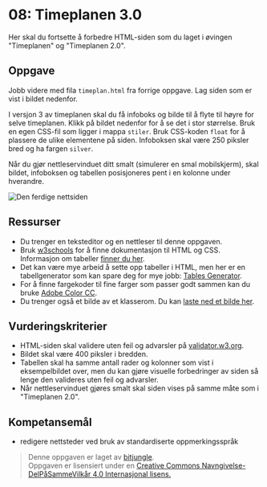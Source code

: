08: Timeplanen 3.0
==================
Her skal du fortsette å forbedre HTML-siden som du laget i øvingen "Timeplanen" og "Timeplanen 2.0".

Oppgave
-------
Jobb videre med fila `timeplan.html` fra forrige oppgave. Lag siden som er vist i bildet nedenfor. 

I versjon 3 av timeplanen skal du få infoboks og bilde til å flyte til høyre for selve timeplanen. Klikk på bildet nedenfor for å se det i stor størrelse. Bruk en egen CSS-fil som ligger i mappa `stiler`. Bruk CSS-koden `float` for å plassere de ulike elementene på siden. Infoboksen skal være 250 piksler bred og ha fargen `silver`.

Når du gjør nettleservinduet ditt smalt (simulerer en smal mobilskjerm), skal bildet, infoboksen og tabellen posisjoneres pent i en kolonne under hverandre.

![Den ferdige nettsiden](https://raw.githubusercontent.com/fagstoff/IT1/master/Bilder/timeplan3-1.png)

Ressurser
---------
* Du trenger en teksteditor og en nettleser til denne oppgaven. 
* Bruk [w3schools](http://www.w3schools.com/) for å finne dokumentasjon til HTML og CSS. Informasjon om tabeller [finner du her](http://www.w3schools.com/tags/tag_table.asp).
* Det kan være mye arbeid å sette opp tabeller i HTML, men her er en tabellgenerator som kan spare deg for mye jobb: [Tables Generator](http://www.tablesgenerator.com/html_tables).
* For å finne fargekoder til fine farger som passer godt sammen kan du bruke [Adobe Color CC](https://color.adobe.com/nb/create/color-wheel/).
* Du trenger også et bilde av et klasserom. Du kan [laste ned et bilde her](https://commons.wikimedia.org/wiki/File:Andrew_Classroom_De_La_Salle_University.jpeg).

Vurderingskriterier
-------------------
* HTML-siden skal validere uten feil og advarsler på [validator.w3.org](https://validator.w3.org/).
* Bildet skal være 400 piksler i bredden.
* Tabellen skal ha samme antall rader og kolonner som vist i eksempelbildet over, men du kan gjøre visuelle forbedringer av siden så lenge den valideres uten feil og advarsler.
* Når nettleservinduet gjøres smalt skal siden vises på samme måte som i "Timeplanen 2.0".

Kompetansemål
-------------
* redigere nettsteder ved bruk av standardiserte oppmerkingsspråk

>Denne oppgaven er laget av [bitjungle](https://github.com/bitjungle).  
>Oppgaven er lisensiert under en
>[Creative Commons Navngivelse-DelPåSammeVilkår 4.0 Internasjonal lisens.
](http://creativecommons.org/licenses/by-sa/4.0/)
